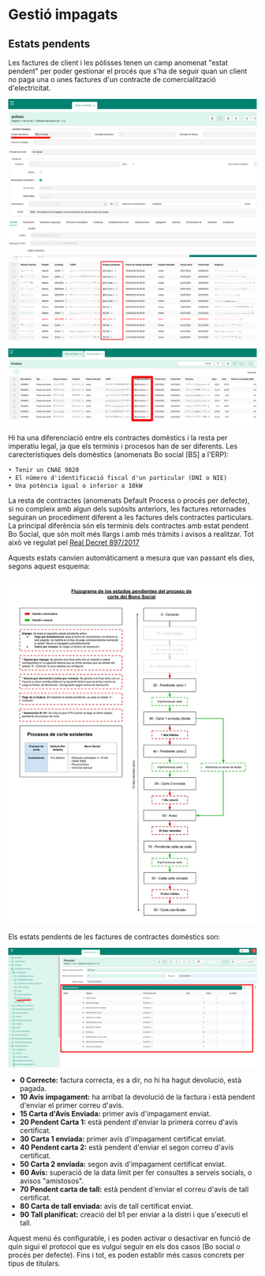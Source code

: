 # Gestió impagats

## Estats pendents
Les factures de client i les pòlisses tenen un camp anomenat "estat pendent" per poder gestionar el procés que s'ha de seguir quan un client no paga una o unes factures d'un contracte de comercialització d'electricitat. 

![](_static/estat_pendent/estat_pendent_1.png)
![](_static/estat_pendent/estat_pendent_2.png)
![](_static/estat_pendent/estat_%20pendent_3.png)

Hi ha una diferenciació entre els contractes domèstics i la resta per imperatiu legal, ja que els terminis i procesos han de ser diferents. Les carecterístiques dels domèstics (anomenats Bo social [BS] a l'ERP):

    • Tenir un CNAE 9820
    • El número d'identificació fiscal d'un particular (DNI o NIE)
    • Una potència igual o inferior a 10kW
    
La resta de contractes (anomenats Default Process o procés per defecte), si no compleix amb algun dels supòsits anteriors, les factures retornades seguiran un procediment diferent a les factures dels contractes particulars. La principal diferència són els terminis dels contractes amb estat pendent Bo Social, que són molt més llargs i amb més tràmits i avisos a realitzar. Tot això ve regulat pel [Real Decret 897/2017](https://www.boe.es/buscar/doc.php?id=BOE-A-2017-11505)

Aquests estats canvien automáticament a mesura que van passant els dies, segons aquest esquema:

![](_static/estat_pendent/Esquema%20estados%20Bono%20Social%20y%20Correos.jpg)

Els estats pendents de les factures de contractes domèstics son:

![](_static/estat_pendent/estat_pendent_4.png)

- **0 Correcte:** factura correcta, es a dir, no hi ha hagut devolució, està pagada.
- **10 Avis impagament:** ha arribat la devolució de la factura i està pendent d'enviar el primer correu d'avís.
- **15 Carta d'Avís Enviada:** primer avís d'impagament enviat.
- **20 Pendent Carta 1:** està pendent d'enviar la primera correu d'avís certificat.
- **30 Carta 1 enviada:** primer avís d'impagament certificat enviat.
- **40 Pendent carta 2:** està pendent d'enviar el segon correu d'avís certificat.
- **50 Carta 2 enviada:** segon avís d'impagament certificat enviat.
- **60 Avís:** superació de la data límit per fer consultes a serveis socials, o avisos "amistosos".
- **70 Pendent carta de tall:** està pendent d'enviar el correu d'avís de tall certificat.
- **80 Carta de tall enviada:** avís de tall certificat enviat.
- **90 Tall planificat:** creació del b1 per enviar a la distri i que s'executi el tall.

Aquest menú és configurable, i es poden activar o desactivar en funció de quin sigui el protocol que es vulgui seguir en els dos casos (Bo social o procés per defecte). Fins i tot, es poden establir més casos concrets per tipus de titulars. 


